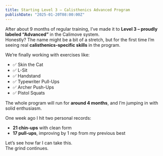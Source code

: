 ```yaml
---
title: Starting Level 3 – Calisthenics Advanced Program
publishDate: "2025-01-20T08:00:00Z"
---
```


After about 9 months of regular training, I’ve made it to **Level 3 – proudly labeled “Advanced”** in the Calimove system.  
Honestly? The name might be a bit of a stretch, but for the first time I’m seeing real **calisthenics-specific skills** in the program.

We’re finally working with exercises like:

- ✅ Skin the Cat  
- ✅ L-Sit  
- ✅ Handstand  
- ✅ Typewriter Pull-Ups  
- ✅ Archer Push-Ups  
- ✅ Pistol Squats  

The whole program will run for **around 4 months**, and I’m jumping in with solid enthusiasm.

One week ago I hit two personal records:  
- **21 chin-ups** with clean form  
- **17 pull-ups**, improving by 1 rep from my previous best

Let’s see how far I can take this.  
The grind continues.

